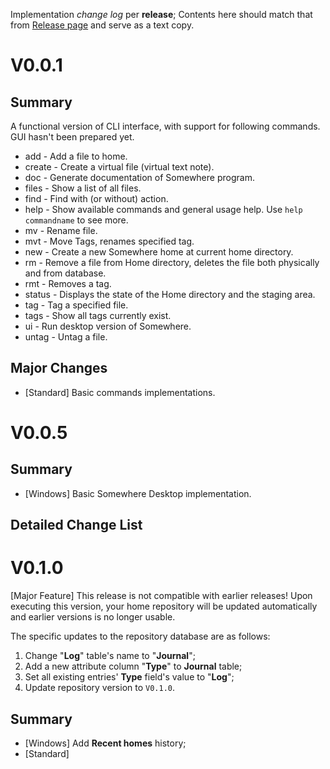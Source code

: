 Implementation *change log* per **release**; Contents here should match that from [Release page](https://github.com/szinubuntu/Somewhere/releases) and serve as a text copy.

# V0.0.1

## Summary

A functional version of CLI interface, with support for following commands. GUI hasn't been prepared yet.

* add - Add a file to home.
* create - Create a virtual file (virtual text note).
* doc - Generate documentation of Somewhere program.
* files - Show a list of all files.
* find - Find with (or without) action.
* help - Show available commands and general usage help. Use `help commandname` to see more.
* mv - Rename file.
* mvt - Move Tags, renames specified tag.
* new - Create a new Somewhere home at current home directory.
* rm - Remove a file from Home directory, deletes the file both physically and from database.
* rmt - Removes a tag.
* status - Displays the state of the Home directory and the staging area.
* tag - Tag a specified file.
* tags - Show all tags currently exist.
* ui - Run desktop version of Somewhere.
* untag - Untag a file.

## Major Changes

* \[Standard\] Basic commands implementations.

# V0.0.5

## Summary

* \[Windows\] Basic Somewhere Desktop implementation.

## Detailed Change List

# V0.1.0

\[Major Feature\] This release is not compatible with earlier releases! Upon executing this version, your home repository will be updated automatically and earlier versions is no longer usable.

The specific updates to the repository database are as follows:

1. Change "**Log**" table's name to "**Journal**";
2. Add a new attribute column "**Type**" to **Journal** table;
3. Set all existing entries' **Type** field's value to "**Log**";
4. Update repository version to `V0.1.0`.

## Summary

* \[Windows\] Add **Recent homes** history;
* \[Standard\]


